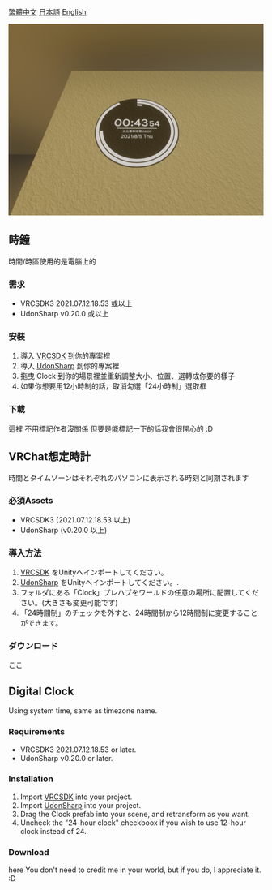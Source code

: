 [繁體中文](#zht)
[日本語](#jpn)
[English](#eng)

![clock image](image.png)

<div id="zht">

## 時鐘
時間/時區使用的是電腦上的

### 需求
* VRCSDK3 2021.07.12.18.53 或以上
* UdonSharp v0.20.0 或以上

### 安裝
1. 導入 [VRCSDK](https://vrchat.com/home/download) 到你的專案裡
2. 導入 [UdonSharp](https://github.com/MerlinVR/UdonSharp) 到你的專案裡
3. 拖曳 Clock 到你的場景裡並重新調整大小、位置、選轉成你要的樣子
4. 如果你想要用12小時制的話，取消勾選「24小時制」選取框

### 下載
這裡
不用標記作者沒關係
但要是能標記一下的話我會很開心的 :D

</div>

<div id="jpn">

## VRChat想定時計
時間とタイムゾーンはそれぞれのパソコンに表示される時刻と同期されます

### 必須Assets
* VRCSDK3 (2021.07.12.18.53 以上)
* UdonSharp (v0.20.0 以上)

### 導入方法
1. [VRCSDK](https://vrchat.com/home/download) をUnityへインポートしてください。
2. [UdonSharp](https://github.com/MerlinVR/UdonSharp) をUnityへインポートしてください。.
3. フォルダにある「Clock」プレハブをワールドの任意の場所に配置してください。(大きさも変更可能です)
4. 「24時間制」のチェックを外すと、24時間制から12時間制に変更することができます。

### ダウンロード
ここ


</div>

<div id="eng">

## Digital Clock
Using system time, same as timezone name.

### Requirements
* VRCSDK3 2021.07.12.18.53 or later.
* UdonSharp v0.20.0 or later.

### Installation
1. Import [VRCSDK](https://vrchat.com/home/download) into your project.
2. Import [UdonSharp](https://github.com/MerlinVR/UdonSharp) into your project.
3. Drag the Clock prefab into your scene, and retransform as you want.
4. Uncheck the "24-hour clock" checkboox if you wish to use 12-hour clock instead of 24.

### Download
here
You don't need to credit me in your world, but if you do, I appreciate it. :D

</div>
